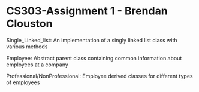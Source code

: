 # CS303-Assignment 1 - Brendan Clouston

Single_Linked_list: An implementation of a singly linked list class with various methods

Employee: Abstract parent class containing common information about employees at a company

Professional/NonProfessional: Employee derived classes for different types of employees
